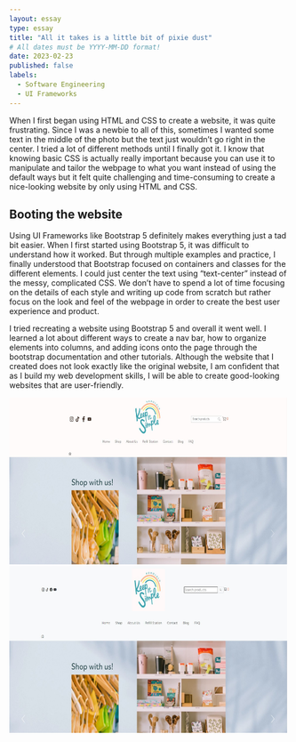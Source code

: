 ```yaml
---
layout: essay
type: essay
title: "All it takes is a little bit of pixie dust"
# All dates must be YYYY-MM-DD format!
date: 2023-02-23
published: false
labels:
  - Software Engineering
  - UI Frameworks
---
```


When I first began using HTML and CSS to create a website, it was quite frustrating. Since I was a newbie to all of this, sometimes I wanted some text in the middle of the photo but the text just wouldn’t go right in the center. I tried a lot of different methods until I finally got it. I know that knowing basic CSS is actually really important because you can use it to manipulate and tailor the webpage to what you want instead of using the default ways but it felt quite challenging and time-consuming to create a nice-looking website by only using HTML and CSS. 


## Booting the website 

Using UI Frameworks like Bootstrap 5 definitely makes everything just a tad bit easier. When I first started using Bootstrap 5, it was difficult to understand how it worked. But through multiple examples and practice, I finally understood that Bootstrap focused on containers and classes for the different elements. I could just center the text using “text-center” instead of the messy, complicated CSS. We don’t have to spend a lot of time focusing on the details of each style and writing up code from scratch but rather focus on the look and feel of the webpage in order to create the best user experience and product. 

I tried recreating a website using Bootstrap 5 and overall it went well. I learned a lot about different ways to create a nav bar, how to organize elements into columns, and adding icons onto the page through the bootstrap documentation and other tutorials. Although the website that I created does not look exactly like the original website, I am confident that as I build my web development skills, I will be able to create good-looking websites that are user-friendly. 

<div style="height: 375px">
<img width="500px" height="300px" class="rounded float-start pe-4" src="../img/original.jpg">
<img width="500px" height="300px" class="rounded float-start pe-4" src="../img/mycreation.jpg">
</div>
